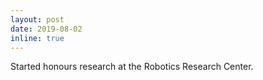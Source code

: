 ```yaml
---
layout: post
date: 2019-08-02
inline: true
---
```


Started honours research at the Robotics Research Center.
